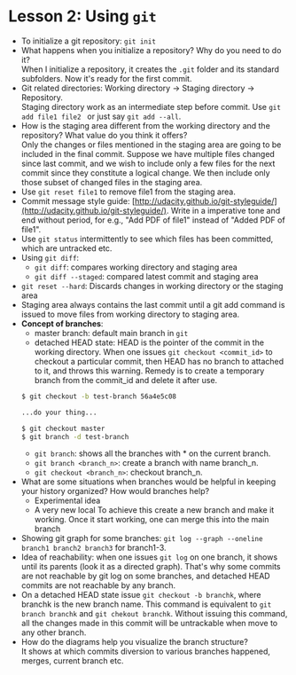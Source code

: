 # Lesson 2: Using `git`

* To initialize a git repository: `git init`
* What happens when you initialize a repository? Why do you need to do it?   
    When I initialize a repository, it creates the `.git` folder and its standard subfolders. Now it's ready for the first commit.
* Git related directories: Working directory -> Staging directory -> Repository.   
    Staging directory work as an intermediate step before commit. Use `git add file1 file2 ` or just say `git add --all`.
* How is the staging area different from the working directory and the repository? What value do you think it offers?   
    Only the changes or files mentioned in the staging area are going to be included in the final commit. Suppose we have multiple files changed since last commit, and we wish to include only a few files for the next commit since they constitute a logical change. We then include only those subset of changed files in the staging area.
* Use `git reset file1` to remove file1 from the staging area.
* Commit message style guide: [http://udacity.github.io/git-styleguide/](http://udacity.github.io/git-styleguide/). Write in a imperative tone and end without period, for e.g., "Add PDF of file1" instead of "Added PDF of file1".
* Use `git status` intermittently to see which files has been committed, which are untracked etc.
* Using `git diff`:
    - `git diff`: compares working directory and staging area
    - `git diff --staged`: compared latest commit and staging area
* `git reset --hard`: Discards changes in working directory or the staging area
* Staging area always contains the last commit until a git add command is issued to move files from working directory to staging area.
* **Concept of branches**:   
    - master branch: default main branch in `git`
    - detached HEAD state: HEAD is the pointer of the commit in the working directory. When one issues `git checkout <commit_id>` to checkout a particular commit, then HEAD has no branch to attached to it, and throws this warning. Remedy is to create a temporary branch from the commit_id and delete it after use.    
    ``` bash
    $ git checkout -b test-branch 56a4e5c08

    ...do your thing...

    $ git checkout master
    $ git branch -d test-branch
    ```
    - `git branch`: shows all the branches with * on the current branch.
    - `git branch <branch_n>`: create a branch with name branch_n.
    - `git checkout <branch_n>`: checkout branch_n.
* What are some situations when branches would be helpful in keeping your history organized? How would branches help?  
    - Experimental idea
    - A very new local
    To achieve this create a new branch and make it working. Once it start working, one can merge this into the main branch
* Showing git graph for some branches: `git log --graph --oneline branch1 branch2 branch3` for branch1-3.
* Idea of reachability: when one issues `git log` on one branch, it shows until its parents (look it as a directed graph). That's why some commits are not reachable by git log on some branches, and detached HEAD commits are not reachable by any branch.
* On a detached HEAD state issue `git checkout -b branchk`, where branchk is the new branch name. This command is equivalent to `git branch branchk` and `git chekout branchk`. Without issuing this command, all the changes made in this commit will be untrackable when move to any other branch.
* How do the diagrams help you visualize the branch structure?   
    It shows at which commits diversion to various branches happened, merges, current branch etc.
